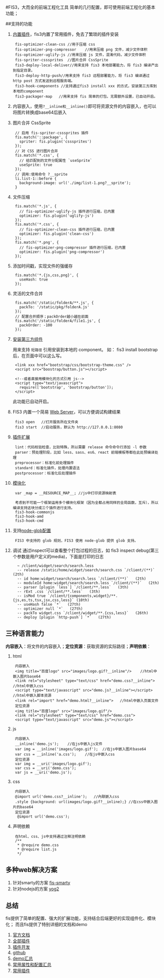 #FIS3，大而全的前端工程化工具
简单的几行配置，即可使用前端工程化的基本功能；

##支持的功能
1. [内置插件](http://fis.baidu.com/fis3/docs/api/config-system-plugin.html)，fis3内置了常用插件，免去了繁琐的插件安装

		fis-optimizer-clean-css	//用于压缩 css
		fis-optimizer-png-compressor	//用来压缩 png 文件，减少文件体积
		fis-optimizer-uglify-js	//用来压缩 js 文件，混淆代码，减少文件体积
		fis-spriter-csssprites	//图片合并 CssSprite
		fis3-deploy-local-deliver//用来支持 fis3 本地部署能力，将 fis3 编译产出到指定目录。
		fis3-deploy-http-push//用来支持 fis3 远程部署能力，将 fis3 编译通过 http post 方式发送到远程服务端。
		fis3-hook-components //支持通过fis3 install xxx 的方式，安装第三方库到本地的component
		fis3-packager-map	//用来支持 fis 简单的打包，无需额外设置，已自动开启。
2. 内容嵌入，使用`?__inline和__inline()`即可将资源文件的内容嵌入，也可以将图片转换成base64后嵌入
2. 图片合并 CssSprite

		// 启用 fis-spriter-csssprites 插件
		fis.match('::package', {
		  spriter: fis.plugin('csssprites')
		});
		// 对 CSS 进行图片合并
		fis.match('*.css', {
		  // 给匹配到的文件分配属性 `useSprite`
		  useSprite: true
		});
		// 调用:使用命令 ?__sprite
		li.list-1::before {
		  background-image: url('./img/list-1.png?__sprite');
		}
3. 文件压缩
		
		fis.match('*.js', {
		  // fis-optimizer-uglify-js 插件进行压缩，已内置
		  optimizer: fis.plugin('uglify-js')
		});
		fis.match('*.css', {
		  // fis-optimizer-clean-css 插件进行压缩，已内置
		  optimizer: fis.plugin('clean-css')
		});
		fis.match('*.png', {
		  // fis-optimizer-png-compressor 插件进行压缩，已内置
		  optimizer: fis.plugin('png-compressor')
		});
4. 添加时间戳，实现文件的强缓存
	
		fis.match('*.{js,css,png}', {
		  useHash: true
		});
5. 灵活的文件合并

		fis.match('/static/folderA/**.js', {
		  packTo: '/static/pkg/folderA.js'
		});
		// 配置合并顺序；packOrder越小越在前面
		fis.match('/static/folderA/file1.js', {
		  packOrder: -100
		});
6. [安装第三方组件](https://github.com/fex-team/fis3-hook-components)

	用来支持 `短路径` 引用安装到本地的 component。
	如： fis3 install bootstrap 后，在页面中可以这么写。
	
		<link xxx href="bootstrap/css/bootstrap-theme.css" />
		<script src="boostrap/button.js"></script>
		
		<!--或者直接用模块化的方式引用 js-->
		<script type="text/javascript">
		  require(['bootstrap', 'bootstrap/button']);
		</script>
	此功能已自动开启。
7. FIS3 内置一个简易 [Web Server](http://fis.baidu.com/fis3/docs/beginning/debug.html)，可以方便调试构建结果

		fis3 open	//打开服务所在文件夹
		fis3 start	//启动服务，默认为 http://127.0.0.1:8080
7. [插件扩展](http://fis.baidu.com/fis3/docs/lv2.html)

		lint：代码校验检查，比较特殊，所以需要 release 命令命令行添加 -l 参数
		parser：预处理阶段，比如 less、sass、es6、react 前端模板等都在此处预编译处理
		preprocessor：标准化前处理插件
		standard：标准化插件，处理内置语法
		postprocessor：标准化后处理插件
8. [模块化](http://fis.baidu.com/fis3/docs/lv3.html)

		var _map = __RESOURCE_MAP__; //js中打印资源映射表

		考虑到不可能一个框架运用多个模块化框架（因为全都占用同样的全局函数，互斥），所以编译支持这块分成三个插件进行支持。
		fis3-hook-commonjs
		fis3-hook-amd
		fis3-hook-cmd
9. 支持[node-glob配置](http://fis.baidu.com/fis3/docs/api/config-glob.html)

		FIS3 中支持的 glob 规则，FIS3 使用 node-glob 提供 glob 支持。
1. 调试
		通过inspect可以查看整个打包过程的日志，如 fis3 inspect debug(第三个参数是用户定义的media)，下面是打印的日志

		 ~ /client/widget/search/search.less
		 -- release /static/home/widget/search/search.css `/client/(**)`   (2th)
		 -- id home:widget/search/search.less `/client/(**)`   (2th)
		 -- moduleId home:widget/search/search.less `/client/(**)`   (2th)
		 -- parser [plugin `less`] `/client/**.less`   (3th)
		 -- rExt .css `/client/**.less`   (3th)
		 -- isMod true `/client/{components,widget}/**.{js,es,ts,tsx,jsx,css,less}` (10th)                       
		 -- useHash false `*`   (27th)
		 -- optimizer null `*`   (27th)
		 -- packTo widget.css `/client/widget/**.{css,less}`   (26th)
		 -- deploy [plugin `http-push`] `*`   (27th)

## 三种语言能力
**内容嵌入**：将文件的内容嵌入；**定位资源**：获取资源的实际路径；**声明依赖**：

1. html
		
		内容嵌入
		<img title="百度logo" src="images/logo.gif?__inline"/>	//html中嵌入图片base64
		<link rel="stylesheet" type="text/css" href="demo.css?__inline">	//html中嵌入css
		<script type="text/javascript" src="demo.js?__inline"></script>	//html中嵌入脚本资源
		<link rel="import" href="demo.html?__inline">	//html中嵌入页面文件
		定位资源
		<img title="百度logo" src="images/logo.gif"/>
		<link rel="stylesheet" type="text/css" href="demo.css">
		<script type="text/javascript" src="demo.js"></script>

1. js

		内容嵌入
		__inline('demo.js');	//在js中嵌入js文件
		var img = __inline('images/logo.gif');	//在js中嵌入图片base64
		var css = __inline('a.css');	//在js中嵌入css
		定位资源
		var img = __uri('images/logo.gif');
		var css = __uri('demo.css');
		var js = __uri('demo.js');
1. css

		内容嵌入
		@import url('demo.css?__inline');	//內联嵌入css
		.style {background: url(images/logo.gif?__inline);}	//在css中嵌入图片的base64
		定位资源	
		 @import url('demo.css');
1. 声明依赖

		在html、css、js中支持通过注释注明依赖
		/**
		 * @require demo.css
		 * @require list.js
		 */

## 多种web解决方案
1. 针对smarty的方案 [fis-smarty](https://github.com/fex-team/fis3-smarty)
2. 针对nodejs的方案 [yog2](http://fex.baidu.com/yog2/docs/)

## 总结
fis提供了简单的配置、强大的扩展功能，支持结合后端更好的实现组件化、模块化；
而且fis提供了特别详细的文档和demo

1. [官方文档](http://fis.baidu.com/fis3/docs/beginning/intro.html)
2. [全部插件](http://fis.baidu.com/fis3/plugins.html)
3. [插件开发](http://fis.baidu.com/fis3/api/index.html)
4. [github](https://github.com/fex-team/fis3)
5. [demo汇总](https://github.com/fex-team/fis3-demo)
6. [常用属性和配置汇总](https://github.com/fex-team/fis3/blob/master/doc/docs/api/config-props.md#%E6%96%87%E4%BB%B6%E5%B1%9E%E6%80%A7)
7. [常用插件](https://github.com/fex-team/fis3/blob/master/doc/docs/common-plugin.md)